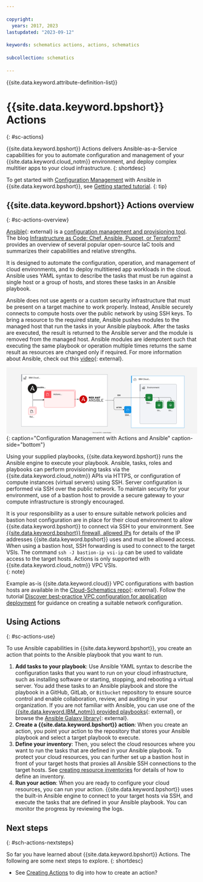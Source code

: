 ```yaml
---

copyright:
  years: 2017, 2023
lastupdated: "2023-09-12"

keywords: schematics actions, actions, schematics

subcollection: schematics

---
```


{{site.data.keyword.attribute-definition-list}}

# {{site.data.keyword.bpshort}} Actions
{: #sc-actions}

{{site.data.keyword.bpshort}} Actions delivers Ansible-as-a-Service capabilities for you to automate configuration and management of your {{site.data.keyword.cloud_notm}} environment, and deploy complex multitier apps to your cloud infrastructure. 
{: shortdesc}

To get started with [Configuration Management](/docs/schematics?topic=schematics-schematics-open-projects#sc-iac-cm) with Ansible in {{site.data.keyword.bpshort}}, see [Getting started tutorial](/docs/schematics?topic=schematics-getting-started-ansible). 
{: tip}

## {{site.data.keyword.bpshort}} Actions overview
{: #sc-actions-overview}

[Ansible](https://www.ansible.com/){: external} is a [configuration management and provisioning tool](/docs/schematics?topic=schematics-schematics-open-projects). The blog [Infrastructure as Code: Chef, Ansible, Puppet, or Terraform?](https://www.ibm.com/blog/chef-ansible-puppet-terraform) provides an overview of several popular open-source IaC tools and summarizes their capabilities and relative strengths. 

It is designed to automate the configuration, operation, and management of cloud environments, and to deploy multitiered app workloads in the cloud. Ansible uses YAML syntax to describe the tasks that must be run against a single host or a group of hosts, and stores these tasks in an Ansible playbook. 

Ansible does not use agents or a custom security infrastructure that must be present on a target machine to work properly. Instead, Ansible securely connects to compute hosts over the public network by using SSH keys. To bring a resource to the required state, Ansible pushes modules to the managed host that run the tasks in your Ansible playbook. After the tasks are executed, the result is returned to the Ansible server and the module is removed from the managed host. Ansible modules are idempotent such that executing the same playbook or operation multiple times returns the same result as resources are changed only if required. For more information about Ansible, check out this [video](https://www.youtube.com/watch?v=fHO1X93e4WA){: external}. 

![Configuration Management with Actions and Ansible](/images/new/sc-actions.svg){: caption="Configuration Management with Actions and Ansible" caption-side="bottom"}

Using your supplied playbooks, {{site.data.keyword.bpshort}} runs the Ansible engine to execute your playbook. Ansible, tasks, roles and playbooks can perform provisioning tasks via the {{site.data.keyword.cloud_notm}} APIs via HTTPS, or configuration of compute instances (virtual servers) using SSH. Server configuration is performed via SSH over the public network. To maintain security for your environment, use of a bastion host to provide a secure gateway to your compute infrastructure is strongly encouraged.     

It is your responsibility as a user to ensure suitable network policies and bastion host configuration are in place for their cloud environment to allow {{site.data.keyword.bpshort}} to connect via SSH to your environment. See [{{site.data.keyword.bpshort}} firewall, allowed IPs](/docs/schematics?topic=schematics-allowed-ipaddresses) for details of the IP addresses {{site.data.keyword.bpshort}} uses and must be allowed access. When using a bastion host, SSH forwarding is used to connect to the target VSIs. The command `ssh -J bastion-ip vsi-ip` can be used to validate access to the target hosts. Actions is only supported with {{site.data.keyword.cloud_notm}} VPC VSIs.  
{: note}

Example as-is {{site.data.keyword.cloud}} VPC configurations with bastion hosts are available in the [Cloud-Schematics repo](https://github.com/orgs/Cloud-Schematics/repositories?q=bastion&type=all&language=&sort=){: external}. Follow the tutorial [Discover best-practice VPC configuration for application deployment](https://developer.ibm.com/articles/secure-vpc-access-with-a-bastion-host-and-terraform/) for guidance on creating a suitable network configuration. 

## Using Actions
{: #sc-actions-use}

To use Ansible capabilities in {{site.data.keyword.bpshort}}, you create an action that points to the Ansible playbook that you want to run. 

1. **Add tasks to your playbook**: Use Ansible YAML syntax to describe the configuration tasks that you want to run on your cloud infrastructure, such as installing software or starting, stopping, and rebooting a virtual server. You add these tasks to an Ansible playbook and store the playbook in a GitHub, GitLab, or `Bitbucket` repository to ensure source control and enable collaboration, review, and auditing in your organization. If you are not familiar with Ansible, you can use one of the [{{site.data.keyword.IBM_notm}} provided playbooks](https://github.com/Cloud-Schematics){: external}, or browse the [Ansible Galaxy library](https://galaxy.ansible.com/){: external}.
2. **Create a {{site.data.keyword.bpshort}} action**: When you create an action, you point your action to the repository that stores your Ansible playbook and select a target playbook to execute. 
3. **Define your inventory**: 
Then, you select the cloud resources where you want to run the tasks that are defined in your Ansible playbook. To protect your cloud resources, you can further set up a bastion host in front of your target hosts that proxies all Ansible SSH connections to the target hosts. See [creating resource inventories](https://cloud.ibm.com/docs/schematics?topic=schematics-inventories-setup) for details of how to define an inventory.
4. **Run your action**: When you are ready to configure your cloud resources, you can run your action. {{site.data.keyword.bpshort}} uses the built-in Ansible engine to connect to your target hosts via SSH, and execute the tasks that are defined in your Ansible playbook. You can monitor the progress by reviewing the logs. 

## Next steps
{: #sch-actions-nextsteps}

So far you have learned about {{site.data.keyword.bpshort}} Actions. The following are some next steps to explore.
{: shortdesc}

- See [Creating Actions](/docs/schematics?topic=schematics-action-working#create-action) to dig into how to create an action?
